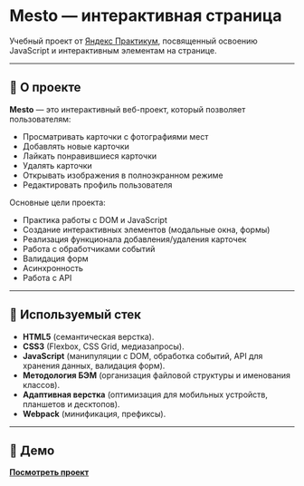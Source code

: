 # Mesto — интерактивная страница

Учебный проект от [Яндекс Практикум](https://praktikum.yandex.ru/), посвященный освоению JavaScript и интерактивным элементам на странице.

---

## 🚀 О проекте

**Mesto** — это интерактивный веб-проект, который позволяет пользователям:
- Просматривать карточки с фотографиями мест
- Добавлять новые карточки
- Лайкать понравившиеся карточки
- Удалять карточки
- Открывать изображения в полноэкранном режиме
- Редактировать профиль пользователя

Основные цели проекта:

- Практика работы с DOM и JavaScript
- Создание интерактивных элементов (модальные окна, формы)
- Реализация функционала добавления/удаления карточек
- Работа с обработчиками событий
- Валидация форм
- Асинхронность
- Работа с API

---

## 🔧 Используемый стек

- **HTML5** (семантическая верстка).
- **CSS3** (Flexbox, CSS Grid, медиазапросы).
- **JavaScript** (манипуляции с DOM, обработка событий, API для хранения данных, валидация форм).
- **Методология БЭМ** (организация файловой структуры и именования классов).
- **Адаптивная верстка** (оптимизация для мобильных устройств, планшетов и десктопов).
- **Webpack** (минификация, префиксы).

---

## 🎥 Демо

**[Посмотреть проект](https://m2margaret.github.io/mesto/)**
